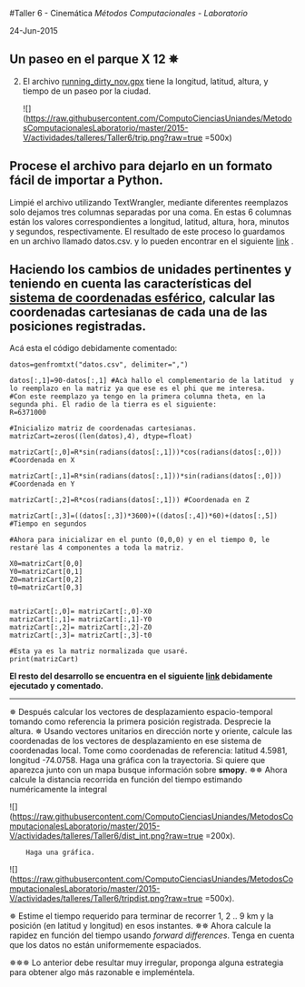 #Taller 6 - Cinemática
*Métodos Computacionales - Laboratorio*

24-Jun-2015

## Un paseo en el parque X 12 ✵ 

2. El archivo [running_dirty_nov.gpx](https://raw.githubusercontent.com/ComputoCienciasUniandes/MetodosComputacionalesLaboratorio/master/2015-V/actividades/talleres/Taller6/running_dirty_nov.gpx) tiene la longitud, latitud, altura, y tiempo de un paseo por la ciudad. 

	![](https://raw.githubusercontent.com/ComputoCienciasUniandes/MetodosComputacionalesLaboratorio/master/2015-V/actividades/talleres/Taller6/trip.png?raw=true =500x)

**Procese el archivo para dejarlo en un formato fácil de importar a Python.**
---
Limpié el archivo utilizando TextWrangler, mediante diferentes reemplazos solo dejamos tres columnas separadas por una coma. En estas 6 columnas están los valores correspondientes a longitud, latitud, altura, hora, minutos y segundos, respectivamente.
El resultado de este proceso lo guardamos en un archivo llamado datos.csv. y lo pueden encontrar en el siguiente [link](https://www.dropbox.com/s/vi67wrqaqvctoae/Datos.csv?dl=0) .

**Haciendo los cambios de unidades pertinentes y teniendo en cuenta las características del [sistema de coordenadas esférico](http://mathworld.wolfram.com/SphericalCoordinates.html), calcular las coordenadas cartesianas de cada una de las posiciones registradas.**
---
Acá esta el código debidamente comentado:

```
datos=genfromtxt("datos.csv", delimiter=",")

datos[:,1]=90-datos[:,1] #Acà hallo el complementario de la latitud  y lo reemplazo en la matriz ya que ese es el phi que me interesa.
#Con este reemplazo ya tengo en la primera columna theta, en la segunda phi. El radio de la tierra es el siguiente:
R=6371000

#Inicializo matriz de coordenadas cartesianas.
matrizCart=zeros((len(datos),4), dtype=float)

matrizCart[:,0]=R*sin(radians(datos[:,1]))*cos(radians(datos[:,0])) #Coordenada en X

matrizCart[:,1]=R*sin(radians(datos[:,1]))*sin(radians(datos[:,0])) #Coordenada en Y

matrizCart[:,2]=R*cos(radians(datos[:,1])) #Coordenada en Z

matrizCart[:,3]=((datos[:,3])*3600)+((datos[:,4])*60)+(datos[:,5]) #Tiempo en segundos

#Ahora para inicializar en el punto (0,0,0) y en el tiempo 0, le restaré las 4 componentes a toda la matriz.

X0=matrizCart[0,0]
Y0=matrizCart[0,1]
Z0=matrizCart[0,2]
t0=matrizCart[0,3]


matrizCart[:,0]= matrizCart[:,0]-X0
matrizCart[:,1]= matrizCart[:,1]-Y0
matrizCart[:,2]= matrizCart[:,2]-Z0
matrizCart[:,3]= matrizCart[:,3]-t0

#Esta ya es la matriz normalizada que usaré. 
print(matrizCart)

```

**El resto del desarrollo se encuentra en el siguiente [link](https://github.com/nrangel95/MC/blob/master/Talleres/Taller-6.ipynb) debidamente ejecutado y comentado.**



---

✵ Después calcular los vectores de desplazamiento espacio-temporal tomando como referencia la primera posición registrada. Desprecie la altura.
✵ Usando vectores unitarios en dirección norte y oriente, calcule las coordenadas de los vectores de desplazamiento en ese sistema de coordenadas local. Tome como coordenadas de referencia: latitud 4.5981, longitud -74.0758. Haga una gráfica con la trayectoria. Si quiere que aparezca junto con un mapa busque información sobre **smopy**. 
✵✵ Ahora calcule la distancia recorrida en función del tiempo estimando numéricamente la integral

![](https://raw.githubusercontent.com/ComputoCienciasUniandes/MetodosComputacionalesLaboratorio/master/2015-V/actividades/talleres/Taller6/dist_int.png?raw=true =200x). 
		
		Haga una gráfica.
![](https://raw.githubusercontent.com/ComputoCienciasUniandes/MetodosComputacionalesLaboratorio/master/2015-V/actividades/talleres/Taller6/tripdist.png?raw=true =500x).
	
✵ Estime el tiempo requerido para terminar de recorrer 1, 2 .. 9 km y la posición (en latitud y longitud) en esos instantes.
✵✵ Ahora calcule la rapidez en función del tiempo usando *forward differences*. Tenga en cuenta que los datos no están uniformemente espaciados.
	

✵✵✵ Lo anterior debe resultar muy irregular, proponga alguna estrategia para obtener algo más razonable e impleméntela.
	
